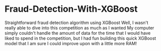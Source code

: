 # Fraud-Detection-With-XGBoost
Straightforward fraud detection algorithm using XGBoost
Well, I wasn't really able to dive into this competition as much as I wanted
My computer simply couldn't handle the amount of data for the time that I would have liked
to spend in the competition, but I had fun building this quick XGBoost model that I am sure
I could improve upon with a little more RAM!

